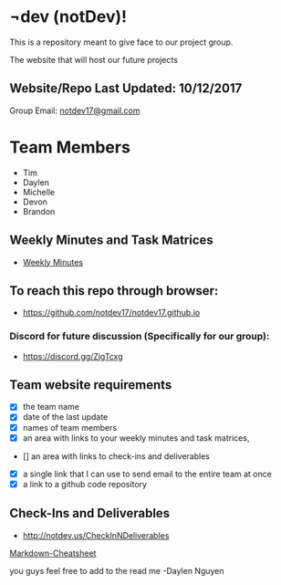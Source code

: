 # ¬dev (notDev)!
  This is a repository meant to give face to our project group. 

  The website that will host our future projects


## Website/Repo Last Updated: 10/12/2017
  Group Email: [notdev17@gmail.com](notdev17@gmail.com)

# Team Members
  * Tim
  * Daylen
  * Michelle
  * Devon
  * Brandon


## Weekly Minutes and Task Matrices
  * [Weekly Minutes](http://notdev.us/time/)


## To reach this repo through browser:
  * [https://github.com/notdev17/notdev17.github.io ](https://github.com/notdev17/notdev17.github.io)

  
### Discord for future discussion (Specifically for our group):
  * https://discord.gg/ZjgTcxg


## Team website requirements
  * [x] the team name
  * [x] date of the last update
  * [x] names of team members
  * [x] an area with links to your weekly minutes and task matrices,
  * [] an area with links to check-ins and deliverables
  * [x] a single link that I can use to send email to the entire team at once
  * [x] a link to a github code repository
  
##  Check-Ins and Deliverables
  * [http://notdev.us/CheckInNDeliverables ](http://notdev.us/CheckInNDeliverables)
  


[Markdown-Cheatsheet](https://github.com/adam-p/markdown-here/wiki/Markdown-Cheatsheet)


you guys feel free to add to the read me
-Daylen Nguyen
